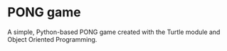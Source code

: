 # PONG game

A simple, Python-based PONG game created with the Turtle module and Object Oriented Programming. 
